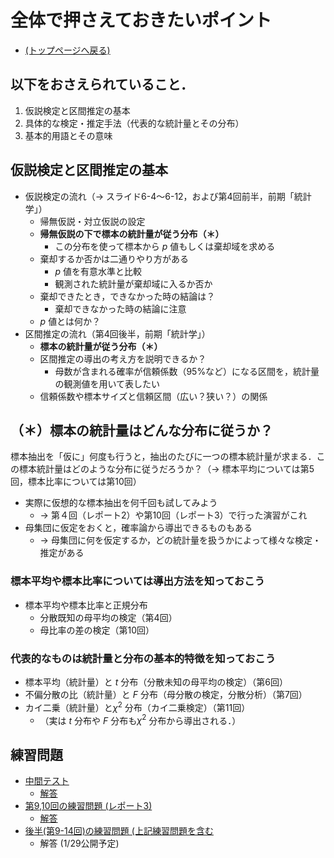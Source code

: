 # 全体で押さえておきたいポイント

- [(トップページへ戻る)](index)

## 以下をおさえられていること．

1. 仮説検定と区間推定の基本
1. 具体的な検定・推定手法（代表的な統計量とその分布）
1. 基本的用語とその意味

## 仮説検定と区間推定の基本

- 仮説検定の流れ（$\rightarrow$ スライド6-4～6-12，および第4回前半，前期「統計学」）
  - 帰無仮説・対立仮説の設定
  - **帰無仮説の下で標本の統計量が従う分布（＊）**
    - この分布を使って標本から $p$ 値もしくは棄却域を求める
  - 棄却するか否かは二通りやり方がある
    - $p$ 値を有意水準と比較
    - 観測された統計量が棄却域に入るか否か
  - 棄却できたとき，できなかった時の結論は？
    - 棄却できなかった時の結論に注意
  - $p$ 値とは何か？
- 区間推定の流れ（第4回後半，前期「統計学」）
  - **標本の統計量が従う分布（＊）**
  - 区間推定の導出の考え方を説明できるか？
    - 母数が含まれる確率が信頼係数（95%など）になる区間を，統計量の観測値を用いて表したい
  - 信頼係数や標本サイズと信頼区間（広い？狭い？）の関係

## （＊）標本の統計量はどんな分布に従うか？

標本抽出を「仮に」何度も行うと，抽出のたびに一つの標本統計量が求まる．この標本統計量はどのような分布に従うだろうか？（$\rightarrow$ 標本平均については第5回，標本比率については第10回）
  
- 実際に仮想的な標本抽出を何千回も試してみよう
  - $\rightarrow$ 第４回（レポート2）や第10回（レポート3）で行った演習がこれ
- 母集団に仮定をおくと，確率論から導出できるものもある
  - $\rightarrow$ 母集団に何を仮定するか，どの統計量を扱うかによって様々な検定・推定がある

### 標本平均や標本比率については導出方法を知っておこう

- 標本平均や標本比率と正規分布
  - 分散既知の母平均の検定（第4回）
  - 母比率の差の検定（第10回）

### 代表的なものは統計量と分布の基本的特徴を知っておこう
  
- 標本平均（統計量）と $t$ 分布（分散未知の母平均の検定）（第6回）
- 不偏分散の比（統計量）と $F$ 分布（母分散の検定，分散分析）（第7回）
- カイ二乗（統計量）と$\chi^2$ 分布（カイ二乗検定）（第11回）
  - （実は $t$ 分布や $F$ 分布も$\chi^2$ 分布から導出される．）

## 練習問題

- [中間テスト](exercise/exam1.pdf)
  - [解答](exercise/exam1_answer.pdf)
- [第9,10回の練習問題 (レポート3)](exercise/ex9-10.pdf)
  - [解答](exercise/ex9-10_answer.pdf)
- [後半(第9-14回)の練習問題 (上記練習問題を含む](exercise/ex9-14.pdf)
  - 解答 (1/29公開予定)
